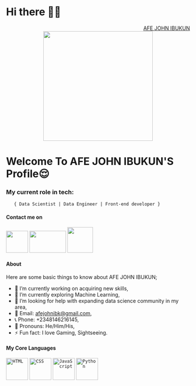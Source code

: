 <h1>Hi there 👋🏾</h1>
<div align="right" class="badge-base LI-profile-badge" data-locale="en_US" data-size="medium" data-theme="dark" data-type="VERTICAL" data-vanity="afe-john" data-version="v1"><a class="badge-base__link LI-simple-link" href="https://www.linkedin.com/in/afe-john/"> AFE JOHN IBUKUN </a></div>
<div id="header" align="center">
  <img src="https://media.giphy.com/media/jdPMeyv9rn0hZHh8n9/giphy.gif" width="300"/>
</div>
    
<h1>Welcome To AFE JOHN IBUKUN'S Profile😌</h1>


###   **My current role in tech:** </h2>
       { Data Scientist | Data Engineer | Front-end developer } 


#### Contact me on 
<a href="https://www.linkedin.com/in/afe-john/"><img src="https://cdn.freebiesupply.com/logos/large/2x/linkedin-icon-logo-png-transparent.png" width="60" /></a>
<a href="https://twitter.com/AfeJohn4"><img src="https://1000logos.net/wp-content/uploads/2021/04/Twitter-logo-768x432.png" height="60" width="100" /></a>
<a href="https://www.instagram.com/harfey_j/"><img src="https://upload.wikimedia.org/wikipedia/commons/thumb/9/95/Instagram_logo_2022.svg/330px-Instagram_logo_2022.svg.png" width="70" /></a>


#### About
Here are some basic things to know about AFE JOHN IBUKUN;

- 🔭 I’m currently working on acquiring new skills,
- 🌱 I’m currently exploring Machine Learning,
- 👯 I’m looking for help with expanding data science community in my area,
- 📧 Email: afejohnibk@gmail.com, 
- 📞 Phone: +2348146216145,
- 🙂 Pronouns: He/Him/His,
- ⚡ Fun fact: I love Gaming, Sightseeing.

#### My Core Languages
<code><img src="https://1.bp.blogspot.com/-NGHwBncyA68/UiMm_8b2ZUI/AAAAAAAAAnA/17OGXCKI4zE/s320/Logo+HTML5.JPG" width="60" height="60" title="HTML" /></code>
<code><img src="https://velog.velcdn.com/images/dojunggeun/post/ce6ae90b-21d8-47d9-b437-b86cd5ec5e53/css.png" width="60" height="60" title="CSS" /></code>
<code><img src="https://logos-download.com/wp-content/uploads/2019/01/JavaScript_Logo-700x700.png" width="60" title="JavaScript" /></code>
<code><img src="https://s3.dualstack.us-east-2.amazonaws.com/pythondotorg-assets/media/community/logos/python-logo-only.png" width="60" title="Python" /></code>
